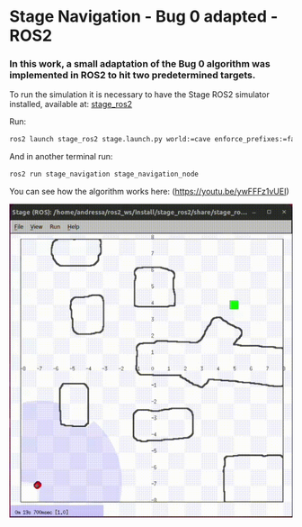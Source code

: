 # Stage Navigation - Bug 0  adapted - ROS2

### In this work, a small adaptation of the Bug 0 algorithm was implemented in ROS2 to hit two predetermined targets. 

To run the simulation it is necessary to have the Stage ROS2 simulator installed, available at: [stage_ros2](https://github.com/tuw-robotics/stage_ros2)

Run:

```bash
ros2 launch stage_ros2 stage.launch.py world:=cave enforce_prefixes:=false one_tf_tree:=true
```

And in another terminal run:

```bash
ros2 run stage_navigation stage_navigation_node
```

You can see how the algorithm works here: (https://youtu.be/ywFFFz1vUEI)


![](https://github.com/Andressa-Silva/stage_navigation/blob/main/stage.gif)